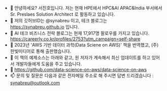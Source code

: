- 👋 안녕하세요? 서진호입니다. 저는 현재 HPE에서 HPC&AI APAC&India 부서에서 Sr. Preslaes Solution Architect 로 활동하고 있습니다.
- 💞️ 저의 깃허브ID는 @synabreu 이고, 테크 블로그는 https://synabreu.github.io 입니다. 
- 🌱 AI 테크 비즈니스 전략 블로그는 현재 17,917명 팔로우를 가지고 있습니다. https://careerly.co.kr/profiles/2753?utm_campaign=self-share 
- 👀 2023년 'AWS 기반 데이터 과학(Data Sciene on AWS)' 책을 번역했고, (주)한빛미디어로 통해 출판했습니다.
- 👀 이 책의 예제소스는 아래와 같고, 원 저자가 계속해서 최신 업데이트를 하고 있어서 개발자들에게 도움을 주고 있습니다.  
- 🌱 https://github.com/data-science-on-aws/data-science-on-aws 
- 📫 문의 및 질문은 다음과 같은 전자메일 주소로 해 주시면 답변 드리겠습니다 : synabreu@outlook.com

<!---
synabreu/synabreu is a ✨ special ✨ repository because its `README.md` (this file) appears on your GitHub profile.
You can click the Preview link to take a look at your changes.
--->
